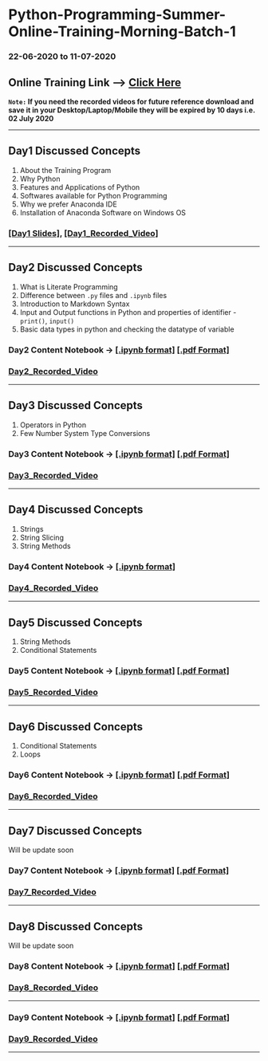 # Python-Programming-Summer-Online-Training-Morning-Batch-1
### 22-06-2020 to 11-07-2020

## Online Training Link --> [Click Here](https://global.gotomeeting.com/install/351028021)

**`Note:` If you need the recorded videos for future reference download and save it in your Desktop/Laptop/Mobile they will be expired by 10 days i.e. 02 July 2020**
**********************************
## Day1 Discussed Concepts

1. About the Training Program
1. Why Python
2. Features and Applications of Python
3. Softwares available for Python Programming
4. Why we prefer Anaconda IDE
5. Installation of Anaconda Software on Windows OS

### [[Day1 Slides]](https://github.com/AP-State-Skill-Development-Corporation/Python-SIP-Morning-Batch-1/blob/master/Day1_22June2020/Introduction_to_Python_Slides.pdf),  [[Day1_Recorded_Video]](https://transcripts.gotomeeting.com/#/s/cbd97b8f917e48f335d3a46edfc1d727c6cc24adcce1643765e413f50464b9c4)
***************************************

## Day2 Discussed Concepts
1. What is Literate Programming
2. Difference between `.py` files and  `.ipynb` files
3. Introduction to Markdown Syntax
4. Input and Output functions in Python and properties of identifier - `print()`, `input()`
6. Basic data types in python and checking the datatype of variable


### Day2 Content Notebook → [[.ipynb format]](https://github.com/AP-State-Skill-Development-Corporation/Python-SIP-Morning-Batch-1/blob/master/Day02_23June2020/Day2_23June2020.ipynb) [[.pdf Format]](https://github.com/AP-State-Skill-Development-Corporation/Python-SIP-Morning-Batch-1/blob/master/Day02_23June2020/Day02_23June2020.pdf)

### [Day2_Recorded_Video](https://transcripts.gotomeeting.com/#/s/97c4b639f4e820d7ddae0abc9a8dbaf0ef795fdcf39d236ef0b600728030486c)
******************************

## Day3 Discussed Concepts
1. Operators in Python
2. Few Number System Type Conversions

### Day3 Content Notebook → [[.ipynb format]](https://github.com/AP-State-Skill-Development-Corporation/Python-SIP-Morning-Batch-1/blob/master/Day03_24June2020/Day3_24June2020.ipynb) [[.pdf Format]](https://github.com/AP-State-Skill-Development-Corporation/Python-SIP-Morning-Batch-1/blob/master/Day03_24June2020/Day03_24June2020.pdf)

### [Day3_Recorded_Video](https://transcripts.gotomeeting.com/#/s/e1656c52c4658f5929c5825efb7f87265cb96b8ce7b6e2e8ded9acd495c4d78b)
***************************************************************

## Day4 Discussed Concepts
1. Strings 
2. String Slicing
3. String Methods

### Day4 Content Notebook → [[.ipynb format]](https://github.com/AP-State-Skill-Development-Corporation/Python-SIP-Morning-Batch-1/blob/master/Day04_25June2020/Day04_25June2020.ipynb)

### [Day4_Recorded_Video](https://transcripts.gotomeeting.com/#/s/986d0b2144cccde771107bdfc80412f18a99288a166f2690dc130ae49b436904)
***************************************************************


## Day5 Discussed Concepts

1. String Methods
2. Conditional Statements

### Day5 Content Notebook → [[.ipynb format]](https://github.com/AP-State-Skill-Development-Corporation/Python-SIP-Morning-Batch-1/blob/master/Day05_26June2020/Day-5.ipynb) [[.pdf Format]](https://github.com/AP-State-Skill-Development-Corporation/Python-SIP-Morning-Batch-1/blob/master/Day05_26June2020/Day-5%20-%20Jupyter%20Notebook.pdf)

### [Day5_Recorded_Video](https://transcripts.gotomeeting.com/#/s/caa79934ef6be3a5135feefe301e1bf399d5a66d5ea3607c57e2b983552e032f)
***************************************************************

## Day6 Discussed Concepts

1. Conditional Statements
2. Loops

### Day6 Content Notebook → [[.ipynb format]](https://github.com/AP-State-Skill-Development-Corporation/Python-SIP-Morning-Batch-1/blob/master/Day06_27June2020/Day-6.ipynb) [[.pdf Format]](https://github.com/AP-State-Skill-Development-Corporation/Python-SIP-Morning-Batch-1/blob/master/Day06_27June2020/Day-6%20-%20Jupyter%20Notebook.pdf)

### [Day6_Recorded_Video](https://transcripts.gotomeeting.com/#/s/ceb8f142653933979c49ff069817628e64a57e662d0d24ff3d094771d2174f71)
***************************************************************


## Day7 Discussed Concepts

Will be update soon

### Day7 Content Notebook → [[.ipynb format]](https://github.com/AP-State-Skill-Development-Corporation/Python-SIP-Morning-Batch-1/blob/master/Day-7%20%5B29-6-2020%5D/Day-7.ipynb) [[.pdf Format]](https://github.com/AP-State-Skill-Development-Corporation/Python-SIP-Morning-Batch-1/blob/master/Day-7%20%5B29-6-2020%5D/Day-7%20-%20%5B29-6-2020%5D.pdf)

### [Day7_Recorded_Video](https://transcripts.gotomeeting.com/#/s/de03713a367d6208508726b5568a8c19b437d98013f42d0fc0743eba5a09e9b0)
***************************************************************

## Day8 Discussed Concepts

Will be update soon

### Day8 Content Notebook → [[.ipynb format]](https://github.com/AP-State-Skill-Development-Corporation/Python-SIP-Morning-Batch-1/blob/master/Day-8%20%5B30-6-2020%5D/Day-8.ipynb) [[.pdf Format]](https://github.com/AP-State-Skill-Development-Corporation/Python-SIP-Morning-Batch-1/blob/master/Day-8%20%5B30-6-2020%5D/Day-8%20-%20%5B30-6-2020%5D.pdf)

### [Day8_Recorded_Video](https://transcripts.gotomeeting.com/#/s/2fa45e0baede322cc229d855bf332b01854f7632d9d76242646fe0b913d5c52c)
*****************************

### Day9 Content Notebook → [[.ipynb format]](https://github.com/AP-State-Skill-Development-Corporation/Python-SIP-Morning-Batch-1/blob/master/Day09_01July2020/Day-9%20%5B1-7-2020%5D.ipynb) [[.pdf Format]](https://github.com/AP-State-Skill-Development-Corporation/Python-SIP-Morning-Batch-1/blob/master/Day09_01July2020/Day-9%20%5B1-7-2020%5D.pdf)

### [Day9_Recorded_Video](https://transcripts.gotomeeting.com/#/sessionId/6602519354239207193)
*****************************



